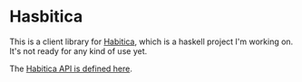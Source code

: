 # Hasbitica

This is a client library for [Habitica][1], which is a haskell project I'm working on. It's not ready for any kind of use yet.

The [Habitica API is defined here][2].


[1]: https://habitica.com
[2]: https://habitica.com/static/api
